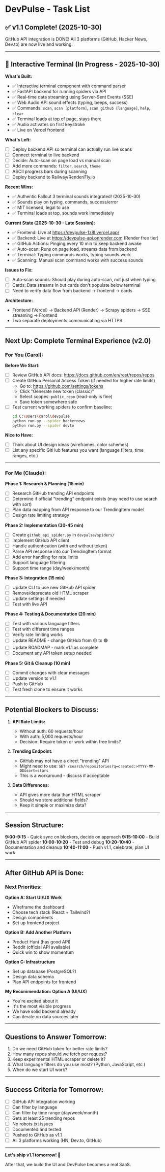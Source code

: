 # DevPulse - Task List

## ✅ v1.1 Complete! (2025-10-30)

GitHub API integration is DONE! All 3 platforms (GitHub, Hacker News, Dev.to) are now live and working.

---

## 🚧 Interactive Terminal (In Progress - 2025-10-30)

**What's Built:**
- ✅ Interactive terminal component with command parser
- ✅ FastAPI backend for running spiders via API
- ✅ Real-time data streaming using Server-Sent Events (SSE)
- ✅ Web Audio API sound effects (typing, beeps, success)
- ✅ Commands: `scan`, `scan [platform]`, `scan github [language]`, `help`, `clear`
- ✅ Terminal loads at top of page, stays there
- ✅ Audio activates on first keystroke
- ✅ Live on Vercel frontend

**What's Left:**
- [ ] Deploy backend API so terminal can actually run live scans
- [ ] Connect terminal to live backend
- [ ] Decide: Auto-scan on page load vs manual scan
- [ ] Add more commands: `filter`, `search`, `theme`
- [ ] ASCII progress bars during scanning
- [ ] Deploy backend to Railway/Render/Fly.io

**Recent Wins:**
- ✅ Authentic Fallout 3 terminal sounds integrated! (2025-10-30)
- ✅ Sounds play on typing, commands, success/error
- ✅ MIT licensed, legal to use
- ✅ Terminal loads at top, sounds work immediately

**Current State (2025-10-30 - Late Session):**
- ✅ Frontend: Live at https://devpulse-1z8l.vercel.app/
- ✅ Backend: Live at https://devpulse-api.onrender.com (Render free tier)
- ✅ GitHub Actions: Pinging every 10 min to keep backend awake
- ✅ Auto-scan: Runs on page load, streams data from backend
- ✅ Terminal: Typing commands works, typing sounds work
- ✅ Scanning: Manual scan command works with success sounds

**Issues to Fix:**
- [ ] Auto-scan sounds: Should play during auto-scan, not just when typing
- [ ] Cards: Data streams in but cards don't populate below terminal
- [ ] Need to verify data flow from backend → frontend → cards

**Architecture:**
- Frontend (Vercel) → Backend API (Render) → Scrapy spiders → SSE streaming → Frontend
- Two separate deployments communicating via HTTPS

---

## Next Up: Complete Terminal Experience (v2.0)

### For You (Carol):

**Before We Start:**
- [ ] Review GitHub API docs: https://docs.github.com/en/rest/repos/repos
- [ ] Create GitHub Personal Access Token (if needed for higher rate limits)
  - Go to: https://github.com/settings/tokens
  - Click "Generate new token (classic)"
  - Select scopes: `public_repo` (read-only is fine)
  - Save token somewhere safe
- [ ] Test current working spiders to confirm baseline:
  ```bash
  cd C:\Users\carol\devpulse
  python run.py --spider hackernews
  python run.py --spider devto
  ```

**Nice to Have:**
- [ ] Think about UI design ideas (wireframes, color schemes)
- [ ] List any specific GitHub features you want (language filters, time ranges, etc.)

---

### For Me (Claude):

**Phase 1: Research & Planning (15 min)**
- [ ] Research GitHub trending API endpoints
- [ ] Determine if official "trending" endpoint exists (may need to use search with sort)
- [ ] Plan data mapping from API response to our TrendingItem model
- [ ] Design rate limiting strategy

**Phase 2: Implementation (30-45 min)**
- [ ] Create `github_api_spider.py` in `devpulse/spiders/`
- [ ] Implement GitHub API client
- [ ] Handle authentication (with and without token)
- [ ] Parse API response into our TrendingItem format
- [ ] Add error handling for rate limits
- [ ] Support language filtering
- [ ] Support time range (day/week/month)

**Phase 3: Integration (15 min)**
- [ ] Update CLI to use new GitHub API spider
- [ ] Remove/deprecate old HTML scraper
- [ ] Update settings if needed
- [ ] Test with live API

**Phase 4: Testing & Documentation (20 min)**
- [ ] Test with various language filters
- [ ] Test with different time ranges
- [ ] Verify rate limiting works
- [ ] Update README - change GitHub from 🟡 to 🟢
- [ ] Update ROADMAP - mark v1.1 as complete
- [ ] Document any API token setup needed

**Phase 5: Git & Cleanup (10 min)**
- [ ] Commit changes with clear messages
- [ ] Update version to v1.1
- [ ] Push to GitHub
- [ ] Test fresh clone to ensure it works

---

## Potential Blockers to Discuss:

1. **API Rate Limits:**
   - Without auth: 60 requests/hour
   - With auth: 5,000 requests/hour
   - Decision: Require token or work within free limits?

2. **Trending Endpoint:**
   - GitHub may not have a direct "trending" API
   - Might need to use: `GET /search/repositories?q=created:>YYYY-MM-DD&sort=stars`
   - This is a workaround - discuss if acceptable

3. **Data Differences:**
   - API gives more data than HTML scraper
   - Should we store additional fields?
   - Keep it simple or maximize data?

---

## Session Structure:

**9:00-9:15** - Quick sync on blockers, decide on approach
**9:15-10:00** - Build GitHub API spider
**10:00-10:20** - Test and debug
**10:20-10:40** - Documentation and cleanup
**10:40-11:00** - Push v1.1, celebrate, plan UI work

---

## After GitHub API is Done:

### Next Priorities:

**Option A: Start UI/UX Work**
- Wireframe the dashboard
- Choose tech stack (React + Tailwind?)
- Design components
- Set up frontend project

**Option B: Add Another Platform**
- Product Hunt (has good API)
- Reddit (official API available)
- Quick win to show momentum

**Option C: Infrastructure**
- Set up database (PostgreSQL?)
- Design data schema
- Plan API endpoints for frontend

**My Recommendation: Option A (UI/UX)**
- You're excited about it
- It's the most visible progress
- We have solid backend already
- Can iterate on data sources later

---

## Questions to Answer Tomorrow:

1. Do we need GitHub token for better rate limits?
2. How many repos should we fetch per request?
3. Keep experimental HTML scraper or delete it?
4. What language filters do you use most? (Python, JavaScript, etc.)
5. When do we start UI work?

---

## Success Criteria for Tomorrow:

- [ ] GitHub API integration working
- [ ] Can filter by language
- [ ] Can filter by time range (day/week/month)
- [ ] Gets at least 25 trending repos
- [ ] No robots.txt issues
- [ ] Documented and tested
- [ ] Pushed to GitHub as v1.1
- [ ] All 3 platforms working (HN, Dev.to, GitHub)

---

**Let's ship v1.1 tomorrow! 🚀**

After that, we build the UI and DevPulse becomes a real SaaS.
